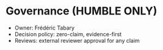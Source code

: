 
# Governance (HUMBLE ONLY)

- Owner: Frédéric Tabary
- Decision policy: zero-claim, evidence-first
- Reviews: external reviewer approval for any claim
